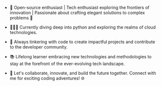 - 🚀 Open-source enthusiast | Tech enthusiast exploring the frontiers of innovation | Passionate about crafting elegant solutions to complex problems 🌟

- 👨🏻‍💻 Currently diving deep into python and exploring the realms of cloud technologies.

- 🔧 Always tinkering with code to create impactful projects and contribute to the developer community.

- 📚 Lifelong learner embracing new technologies and methodologies to stay at the forefront of the ever-evolving tech landscape.

- 💬 Let's collaborate, innovate, and build the future together. Connect with me for exciting coding adventures! 🌐
<!---
Saturn-V-code/Saturn-V-code is a ✨ special ✨ repository because its `README.md` (this file) appears on your GitHub profile.
You can click the Preview link to take a look at your changes.
--->
